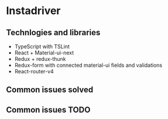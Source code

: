# Instadriver

## Technlogies and libraries

* TypeScript with TSLint
* React + Material-ui-next
* Redux + redux-thunk
* Redux-form with connected material-ui fields and validations
* React-router-v4

## Common issues solved


## Common issues TODO


